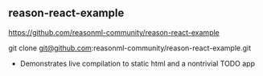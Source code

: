 
## reason-react-example

https://github.com/reasonml-community/reason-react-example

git clone git@github.com:reasonml-community/reason-react-example.git

  * Demonstrates live compilation to static html and a nontrivial TODO app